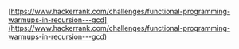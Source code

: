[https://www.hackerrank.com/challenges/functional-programming-warmups-in-recursion---gcd](https://www.hackerrank.com/challenges/functional-programming-warmups-in-recursion---gcd)

